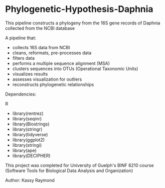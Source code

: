 # Phylogenetic-Hypothesis-Daphnia
This pipeline constructs a phylogeny from the 16S gene records of Daphnia collected from the NCBI database

A pipeline that:
- collects 16S data from NCBI
- cleans, reformats, pre-processes data 
- filters data
- performs a multiple sequence alignment (MSA) 
- clusters sequences into OTUs (Operational Taxonomic Units) 
- visualizes results 
- assesses visualization for outliers
- reconstructs phylogenetic relationships 

Dependencies: 

R 

- library(rentrez)
- library(seqinr)
- library(Biostrings)
- library(stringr)
- library(tidyverse)
- library(ggplot2)
- library(stringi)
- library(ape)
- library(DECIPHER)

This project was completed for University of Guelph's BINF 6210 course (Software Tools for Biological Data Analysis and Organization) 

Author: Kassy Raymond 
